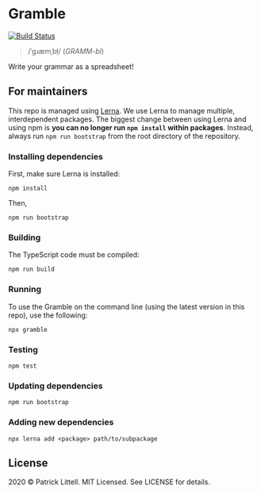 Gramble
=======

[![Build Status](https://travis-ci.org/littell/gramble_ts.svg?branch=master)](https://travis-ci.org/littell/gramble_ts)

> /ˈɡɹæmˌbɫ̣/ (_GRAMM-bl_)

Write your grammar as a spreadsheet!

<!-- TODO: put an animated GIF here, showing it off! -->

For maintainers
---------------

This repo is managed using [Lerna]. We use Lerna to manage multiple,
interdependent packages. The biggest change between using Lerna and
using npm is **you can no longer run `npm install` within packages**.
Instead, always run `npm run bootstrap` from the root directory of the
repository.

[Lerna]: https://lerna.js.org/

### Installing dependencies

First, make sure Lerna is installed:

    npm install

Then,

    npm run bootstrap

### Building

The TypeScript code must be compiled:

    npm run build

### Running

To use the Gramble on the command line (using the latest version in this
repo), use the following:

    npx gramble

### Testing

    npm test

### Updating dependencies

    npm run bootstrap

### Adding new dependencies

    npx lerna add <package> path/to/subpackage

License
-------

2020 © Patrick Littell. MIT Licensed. See LICENSE for details.
